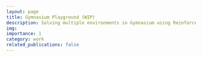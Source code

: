 ```yaml
---
layout: page
title: Gymnasium Playground (WIP)
description: Solving multiple environments in Gymnasium using Reinforcement Learning.
img:
importance: 1
category: work
related_publications: false
---
```

